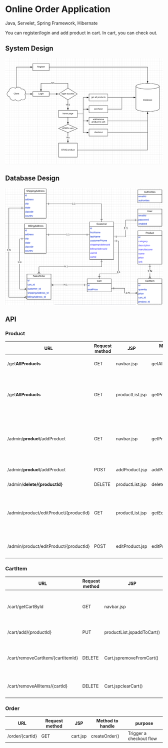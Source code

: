 # Online Order Application

Java, Servelet, Spring Framework, Hibernate

You can register/login and add product in cart.
In cart, you can check out.

## System Design
![](https://github.com/YW-Ma/onlineShop/blob/main/System.png)

## Database Design
![](https://github.com/YW-Ma/onlineShop/blob/main/DB.png)

## API



### Product

| URL                                    | Request method | JSP             | Method to handle | purpose                                                |
| -------------------------------------- | -------------- | --------------- | ---------------- | ------------------------------------------------------ |
| /get**AllProducts**                    | GET            | navbar.jsp      | getAllProducts() | Get all products from DB                               |
| /get**AllProducts**                    | GET            | productList.jsp | getProductById() | Get specific product from DB based on primary key      |
| /admin/**product**/addProduct          | GET            | navbar.jsp      | getProductForm() | Get **a form to let admin add a product** to system    |
| /admin/**product**/addProduct          | POST           | addProduct.jsp  | addProduct()     | **Save a product to DB**                               |
| /admin/**delete/{productId}**          | DELETE         | productList.jsp | deleteProduct()  | Delete a product                                       |
| /admin/product/editProduct/{productId} | GET            | productList.jsp | getEditForm()    | **Get a form to let admin update an existing product** |
| /admin/product/editProduct/{productId} | POST           | editProduct.jsp | editProduct()    | **Save updated product to DB**                         |

### CartItem

| URL                               | Request method | JSP                        | Method to handle     | purpose                                    |
| --------------------------------- | -------------- | -------------------------- | -------------------- | ------------------------------------------ |
| /cart/getCartById                 | GET            | navbar.jsp                 | getCartId()          | Get the cart related to the logged in user |
| /cart/add/{productId}             | PUT            | productList.jspaddToCart() | addCartItem()        | Add a product to cart                      |
| /cart/removeCartItem/{cartItemId} | DELETE         | Cart.jspremoveFromCart()   | removeCartItem()     | Remove an existing cartItem from cart      |
| /cart/removeAllItems/{cartId}     | DELETE         | Cart.jspclearCart()        | removeAllCartItems() | Clean all items inside cart                |

### Order

| URL             | Request method | JSP      | Method to handle | purpose                 |
| --------------- | -------------- | -------- | ---------------- | ----------------------- |
| /order/{cartId} | GET            | cart.jsp | createOrder()    | Trigger a checkout flow |
